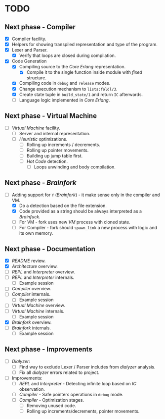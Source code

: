 # TODO

## Next phase - Compiler

- [x] Compiler facility.
- [x] Helpers for showing transpiled representation and type of the program.
- [x] Lexer and Parser.
  - [x] Verify that loops are closed during compilation.
- [x] Code Generation
  - [x] Compiling source to the *Core Erlang* representation.
    - [x] Compile it to the single function inside module with *fixed* structure.
  - [x] Compiling code in `debug` and `release` modes.
  - [x] Change execution mechanism to `lists:foldl/3`.
  - [x] Create state tuple in `build_state/1` and return `IC` afterwards.
  - [ ] Language logic implemented in *Core Erlang*.

## Next phase - Virtual Machine

- [ ] *Virtual Machine* facility.
  - [ ] Server and internal representation.
  - [ ] *Heuristic* optimizations.
    - [ ] Rolling up increments / decrements.
    - [ ] Rolling up pointer movements.
    - [ ] Building up jump table first.
    - [ ] *Hot Code* detection.
      - [ ] Loops unwinding and body compilation.

## Next phase - *Brainfork*

- [ ] Adding support for `Y` (*Brainfork*) - it make sense only in the compiler and VM.
  - [x] Do a detection based on the file extension.
  - [x] Code provided as a string should be always interpreted as a *Brainfuck*.
  - [ ] For VM - fork uses new *VM* process with cloned state.
  - [ ] For Compiler - fork should `spawn_link` a new process with logic and its own memory.

## Next phase - Documentation

- [x] *README* review.
- [x] *Architecture* overview.
- [ ] *REPL* and *Interpreter* overview.
- [ ] *REPL* and *Interpreter* internals.
  - [ ] Example session
- [ ] *Compiler* overview.
- [ ] *Compiler* internals.
  - [ ] Example session
- [ ] *Virtual Machine* overview.
- [ ] *Virtual Machine* internals.
  - [ ] Example session
- [x] *Brainfork* overview.
- [ ] *Brainfork* internals.
  - [ ] Example session

## Next phase - Improvements

- [ ] *Dialyzer*:
  - [ ] Find way to exclude Lexer / Parser includes from *dialyzer* analysis.
  - [ ] Fix all *dialyzer* errors related to project.
- [ ] Improvements:
  - [ ] *REPL* and *Interpreter* - Detecting infinite loop based on *IC* observation.
  - [ ] *Compiler* - Safe pointers operations in `debug` mode.
  - [ ] *Compiler* - Optimization stages.
    - [ ] Removing unused code.
    - [ ] Rolling up increments/decrements, pointer movements.
